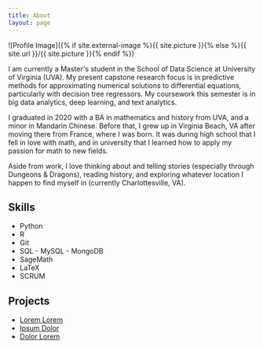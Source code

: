 ```yaml
---
title: About
layout: page
---
```

![Profile Image]({% if site.external-image %}{{ site.picture }}{% else %}{{ site.url }}/{{ site.picture }}{% endif %})

<p>I am currently a Master's student in the School of Data Science at University of Virginia (UVA). My present capstone research focus is in predictive methods for approximating numerical solutions to differential equations, particularly with decision tree regressors. My coursework this semester is in big data analytics, deep learning, and text analytics.</p>

<p>I graduated in 2020 with a BA in mathematics and history from UVA, and a minor in Mandarin Chinese. Before that, I grew up in Virginia Beach, VA after moving there from France, where I was born. It was during high school that I fell in love with math, and in university that I learned how to apply my passion for math to new fields.</p>

<p>Aside from work, I love thinking about and telling stories (especially through Dungeons & Dragons), reading history, and exploring whatever location I happen to find myself in (currently Charlottesville, VA).</p>

<h2>Skills</h2>

<ul class="skill-list">
	<li>Python </li>
	<li>R</li>
	<li>Git</li>
	<li>SQL - MySQL - MongoDB</li>
	<li>SageMath</li>
	<li>LaTeX</li>
	<li>SCRUM</li>
	
</ul>

<h2>Projects</h2>

<ul>
	<li><a href="https://github.com/">Lorem Lorem</a></li>
	<li><a href="https://github.com/">Ipsum Dolor</a></li>
	<li><a href="https://github.com/">Dolor Lorem</a></li>
</ul>
